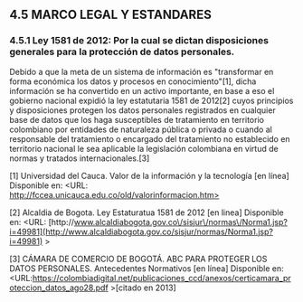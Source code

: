 ## 4.5 MARCO LEGAL Y ESTANDARES

### 4.5.1 Ley 1581 de 2012: Por la cual se dictan disposiciones generales para la protección de datos personales.

Debido a que la meta de un sistema de  información es "transformar en forma económica los datos y procesos en conocimiento"\[1\], dicha  información se ha convertido en un activo importante, en base a eso el gobierno nacional  expidió la ley estatutaria 1581 de 2012\[2\] cuyos principios y disposiciones protegen los datos personales registrados en cualquier base de datos que los haga susceptibles de tratamiento en territorio colombiano por entidades de naturaleza pública o privada o cuando al responsable del tratamiento o encargado del tratamiento no establecido en territorio nacional le sea aplicable la legislación colombiana en virtud de normas y tratados internacionales.\[3\]



\[1\] Universidad del Cauca. Valor de la información y la tecnología \[en línea\] Disponible en:  &lt;URL:  [http:\/\/fccea.unicauca.edu.co\/old\/valorinformacion.htm&gt;](http://fccea.unicauca.edu.co/old/valorinformacion.htm)

\[2\] Alcaldia de Bogota. Ley Estaturatua 1581 de 2012 \[en linea\] Disponible en: &lt;URL:  [http:\/\/www.alcaldiabogota.gov.co\/sisjur\/normas\/Norma1.jsp?i=49981](http://www.alcaldiabogota.gov.co/sisjur/normas/Norma1.jsp?i=49981) &gt;

\[3\] CÁMARA DE COMERCIO DE BOGOTÁ. ABC PARA PROTEGER LOS DATOS PERSONALES. Antecedentes Normativos \[en línea\] Disponible en: &lt;URL:[https:\/\/colombiadigital.net\/publicaciones\_ccd\/anexos\/certicamara\_proteccion\_datos\_ago28.pdf](https://colombiadigital.net/publicaciones_ccd/anexos/certicamara_proteccion_datos_ago28.pdf) &gt;\[citado en 2013\]

